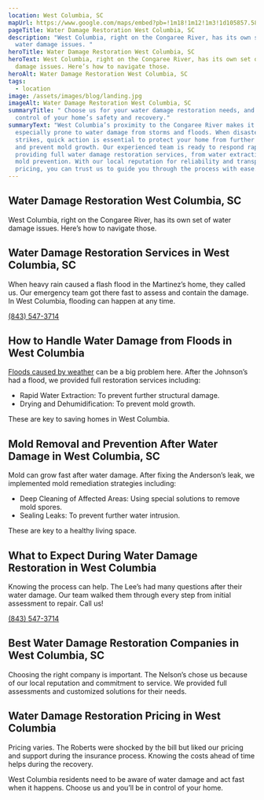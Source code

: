 ```yaml
---
location: West Columbia, SC
mapUrl: https://www.google.com/maps/embed?pb=!1m18!1m12!1m3!1d105857.58002971951!2d-81.17552044264511!3d33.991265482414974!2m3!1f0!2f0!3f0!3m2!1i1024!2i768!4f13.1!3m3!1m2!1s0x88f8bca41bbccdcb%3A0x9783568a157ef61a!2sWest%20Columbia%2C%20SC%2029169%2C%20USA!5e0!3m2!1sen!2sph!4v1728737710277!5m2!1sen!2sph
pageTitle: Water Damage Restoration West Columbia, SC
description: "West Columbia, right on the Congaree River, has its own set of
  water damage issues. "
heroTitle: Water Damage Restoration West Columbia, SC
heroText: West Columbia, right on the Congaree River, has its own set of water
  damage issues. Here’s how to navigate those.
heroAlt: Water Damage Restoration West Columbia, SC
tags:
  - location
image: /assets/images/blog/landing.jpg
imageAlt: Water Damage Restoration West Columbia, SC
summaryTitle: " Choose us for your water damage restoration needs, and take
  control of your home’s safety and recovery."
summaryText: "West Columbia’s proximity to the Congaree River makes it
  especially prone to water damage from storms and floods. When disaster
  strikes, quick action is essential to protect your home from further damage
  and prevent mold growth. Our experienced team is ready to respond rapidly,
  providing full water damage restoration services, from water extraction to
  mold prevention. With our local reputation for reliability and transparent
  pricing, you can trust us to guide you through the process with ease. "
---
```

## Water Damage Restoration West Columbia, SC

West Columbia, right on the Congaree River, has its own set of water damage issues. Here’s how to navigate those.

## Water Damage Restoration Services in West Columbia, SC

When heavy rain caused a flash flood in the Martinez’s home, they called us. Our emergency team got there fast to assess and contain the damage. In West Columbia, flooding can happen at any time. 

[(843) 547-3714](tel:8435473714)

## How to Handle Water Damage from Floods in West Columbia

[Floods caused by weather](/blog/the-impact-of-south-carolina's-climate-on-water-damage-risks-and-prevention-strategies/) can be a big problem here. After the Johnson’s had a flood, we provided full restoration services including:

* Rapid Water Extraction: To prevent further structural damage.
* Drying and Dehumidification: To prevent mold growth.

These are key to saving homes in West Columbia.

## Mold Removal and Prevention After Water Damage in West Columbia, SC

Mold can grow fast after water damage. After fixing the Anderson’s leak, we implemented mold remediation strategies including:

* Deep Cleaning of Affected Areas: Using special solutions to remove mold spores.
* Sealing Leaks: To prevent further water intrusion.

These are key to a healthy living space.

## What to Expect During Water Damage Restoration in West Columbia

Knowing the process can help. The Lee’s had many questions after their water damage. Our team walked them through every step from initial assessment to repair. Call us! 

[(843) 547-3714](tel:8435473714)

## Best Water Damage Restoration Companies in West Columbia, SC

Choosing the right company is important. The Nelson’s chose us because of our local reputation and commitment to service. We provided full assessments and customized solutions for their needs.

## Water Damage Restoration Pricing in West Columbia

Pricing varies. The Roberts were shocked by the bill but liked our pricing and support during the insurance process. Knowing the costs ahead of time helps during the recovery.

West Columbia residents need to be aware of water damage and act fast when it happens. Choose us and you’ll be in control of your home.
